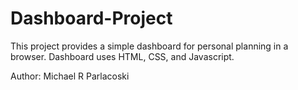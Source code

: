 # Dashboard-Project
This project provides a simple dashboard for personal planning in a browser.
Dashboard uses HTML, CSS, and Javascript.

Author: Michael R Parlacoski
